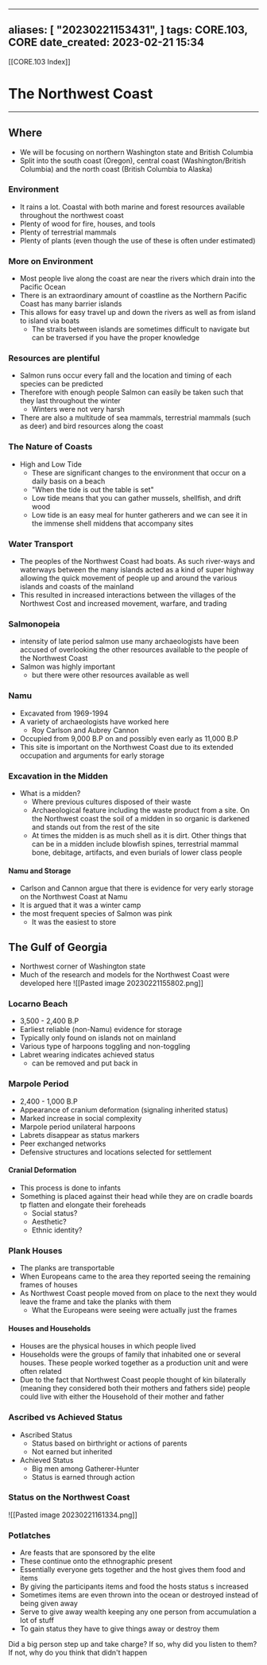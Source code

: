 
---
aliases: [ "20230221153431",  ]
tags: CORE.103, CORE
date_created: 2023-02-21 15:34
---
[[CORE.103 Index]]
# The Northwest Coast
---
## Where
- We will be focusing on northern Washington state and British Columbia
- Split into the south coast (Oregon), central coast (Washington/British Columbia) and the north coast (British Columbia to Alaska)

### Environment
- It rains a lot. Coastal with both marine and forest resources available throughout the northwest coast 
- Plenty of wood for fire, houses, and tools
- Plenty of terrestrial mammals
- Plenty of plants (even though the use of these is often under estimated)

### More on Environment
- Most people live along the coast are near the rivers which drain into the Pacific Ocean
- There is an extraordinary amount of coastline as the Northern Pacific Coast has many barrier islands
- This allows for easy travel up and down the rivers as well as from island to island via boats
	- The straits between islands are sometimes difficult to navigate but can be traversed if you have the proper knowledge 

### Resources are plentiful
- Salmon runs occur every fall and the location and timing of each species can be predicted
- Therefore with enough people Salmon can easily be taken such that they last throughout the winter
	- Winters were not very harsh
- There are also a multitude of sea mammals, terrestrial mammals (such as deer) and bird resources along the coast

### The Nature of Coasts
- High and Low Tide
	- These are significant changes to the environment that occur on a daily basis on a beach
	- "When the tide is out the table is set"
	- Low tide means that you can gather mussels, shellfish, and drift wood
	- Low tide is an easy meal for hunter gatherers and we can see it in the immense shell middens that accompany sites

### Water Transport
- The peoples of the Northwest Coast had boats. As such river-ways and waterways between the many islands acted as a kind of super highway allowing the quick movement of people up and around the various islands and coasts of the mainland
- This resulted in increased interactions between the villages of the Northwest Cost and increased movement, warfare, and trading

### Salmonopeia
- intensity of late period salmon use many archaeologists have been accused of overlooking the other resources available to the people of the Northwest Coast
- Salmon was highly important
	- but there were other resources available as well

### Namu
- Excavated from 1969-1994
- A variety of archaeologists have worked here 
	- Roy Carlson and Aubrey Cannon
- Occupied from 9,000 B.P on and possibly even early as 11,000 B.P
- This site is important on the Northwest Coast due to its extended occupation and arguments for early storage

### Excavation in the Midden
- What is a midden?
	- Where previous cultures disposed of their waste
	- Archaeological feature including the waste product from a site. On the Northwest coast the soil of a midden in so organic is darkened and stands out from the rest of the site
	- At times the midden is as much shell as it is dirt. Other things that can be in a midden include blowfish spines, terrestrial mammal bone, debitage, artifacts, and even burials of lower class people

#### Namu and Storage
- Carlson and Cannon argue that there is evidence for very early storage on the Northwest Coast at Namu
- It is argued that it was a winter camp
- the most frequent species of Salmon was pink
	- It was the easiest to store

## The Gulf of Georgia
- Northwest corner of Washington state
- Much of the research and models for the Northwest Coast were developed here
![[Pasted image 20230221155802.png]]

### Locarno Beach
- 3,500 - 2,400 B.P
- Earliest reliable (non-Namu) evidence for storage
- Typically only found on islands not on mainland
- Various type of harpoons toggling and non-toggling
- Labret wearing indicates achieved status
	- can be removed and put back in

### Marpole Period
- 2,400 - 1,000 B.P
- Appearance of cranium deformation (signaling inherited status)
- Marked increase in social complexity
- Marpole period unilateral harpoons
- Labrets disappear as status markers
- Peer exchanged networks
- Defensive structures and locations selected for settlement

#### Cranial Deformation
- This process is done to infants
- Something is placed against their head while they are on cradle boards tp flatten and elongate their foreheads
	- Social status?
	- Aesthetic?
	- Ethnic identity?

### Plank Houses
- The planks are transportable
- When Europeans came to the area they reported seeing the remaining frames of houses
- As Northwest Coast people moved from on place to the next they would leave the frame and take the planks with them
	- What the Europeans were seeing were actually just the frames

#### Houses and Households
- Houses are the physical houses in which people lived
- Households were the groups of family that inhabited one or several houses. These people worked together as a production unit and were often related
- Due to the fact that Northwest Coast people thought of kin bilaterally (meaning they considered both their mothers and fathers side) people could live with either the Household of their mother and father

### Ascribed vs Achieved Status
- Ascribed Status
	- Status based on birthright or actions of parents
	- Not earned but inherited
- Achieved Status
	- Big men among Gatherer-Hunter
	- Status is earned through action

### Status on the Northwest Coast
![[Pasted image 20230221161334.png]]

### Potlatches
- Are feasts that are sponsored by the elite
- These continue onto the ethnographic present
- Essentially everyone gets together and the host gives them food and items
- By giving the participants items and food the hosts status s increased
- Sometimes items are even thrown into the ocean or destroyed instead of being given away
- Serve to give away wealth keeping any one person from accumulation a lot of stuff
- To gain status they have to give things away or destroy them


Did a big person step up and take charge?
If so, why did you listen to them? If not, why do you think that didn't happen